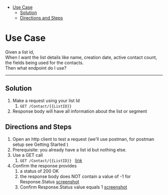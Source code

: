 - [Use Case](#use-case)
    - [Solution](#solution)
    - [Directions and Steps](#directions-and-steps)

# Use Case

 Given a list id, \
 When I want the list details like name, creation date, active contact count, the fields being used for the contacts. \
 Then what endpoint do I use?

---

## Solution


1.  Make a request using your list Id
    1.  `GET /Contact/{{ListID}}`
1.  Response body will have all information about the list or segment    

## Directions and Steps 

1.  Open an http client to test a request (we'll use postman, for postman setup see Getting Started )
1.  Prerequisite: you already have a list id but nothing else.
1.  Use a GET call ` `
    1.  `GET /Contact/{{ListID}} ` [link](https://developer.benchmarkemail.com/#dfa2a8a6-f1ba-d4b8-4d9f-d3b637be2291) 
1.  Confirm the response provides 
    1.  a status of 200 OK 
    1.  the response body does NOT contain a value of -1 for Response.Status  [screenshot](https://www.dropbox.com/s/kwu27jjk93nuk5y/2018-09-17_08-25-29.png?dl=0)
    1.  Confirm Response.Status value equals 1 [screenshot](https://www.dropbox.com/s/38tjd7hz0j1jo2h/2018-09-17_08-26-57.png?dl=0)